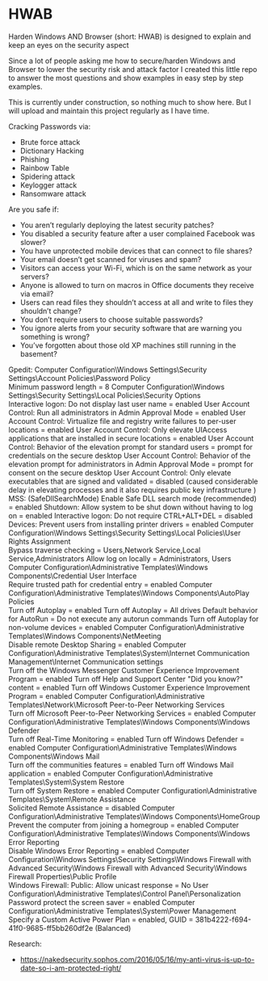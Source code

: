 # HWAB
Harden Windows AND Browser (short: HWAB) is designed to explain and keep an eyes on the security aspect

 
Since a lot of people asking me how to secure/harden Windows and Browser to lower the security risk and attack factor I created this little repo to answer the most questions and show examples in easy step by step examples.


This is currently under construction, so nothing much to show here. But I will upload and maintain this project regularly as I have time.


Cracking Passwords via:
* Brute force attack
* Dictionary Hacking
* Phishing
* Rainbow Table
* Spidering attack
* Keylogger attack
* Ransomware attack


Are you safe if:
* You aren’t regularly deploying the latest security patches?
* You disabled a security feature after a user complained Facebook was slower?
* You have unprotected mobile devices that can connect to file shares?
* Your email doesn’t get scanned for viruses and spam?
* Visitors can access your Wi-Fi, which is on the same network as your servers?
* Anyone is allowed to turn on macros in Office documents they receive via email?
* Users can read files they shouldn’t access at all and write to files they shouldn’t change?
* You don’t require users to choose suitable passwords?
* You ignore alerts from your security software that are warning you something is wrong?
* You’ve forgotten about those old XP machines still running in the basement?



Gpedit:
Computer Configuration\Windows Settings\Security Settings\Account Policies\Password Policy\
Minimum password length = 8
Computer Configuration\Windows Settings\Security Settings\Local Policies\Security Options\
Interactive logon: Do not display last user name = enabled
User Account Control: Run all administrators in Admin Approval Mode = enabled
User Account Control: Virtualize file and registry write failures to per-user locations = enabled
User Account Control: Only elevate UIAccess applications that are installed in secure locations = enabled
User Account Control: Behavior of the elevation prompt for standard users = prompt for credentials on the secure desktop
User Account Control: Behavior of the elevation prompt for administrators in Admin Approval Mode = prompt for consent on the secure desktop
User Account Control: Only elevate executables that are signed and validated = disabled (caused considerable delay in elevating processes and it also requires public key infrastructure )
MSS: (SafeDllSearchMode) Enable Safe DLL search mode (recommended) = enabled
Shutdown: Allow system to be shut down without having to log on = enabled
Interactive logon: Do not require CTRL+ALT+DEL = disabled
Devices: Prevent users from installing printer drivers = enabled
Computer Configuration\Windows Settings\Security Settings\Local Policies\User Rights Assignment\
Bypass traverse checking = Users,Network Service,Local Service,Administrators
Allow log on locally = Administrators, Users
Computer Configuration\Administrative Templates\Windows Components\Credential User Interface\
Require trusted path for credential entry = enabled
Computer Configuration\Administrative Templates\Windows Components\AutoPlay Policies\
Turn off Autoplay = enabled
Turn off Autoplay = All drives
Default behavior for AutoRun = Do not execute any autorun commands
Turn off Autoplay for non-volume devices = enabled
Computer Configuration\Administrative Templates\Windows Components\NetMeeting\
Disable remote Desktop Sharing = enabled
Computer Configuration\Administrative Templates\System\Internet Communication Management\Internet Communication settings\
Turn off the Windows Messenger Customer Experience Improvement Program = enabled
Turn off Help and Support Center "Did you know?" content = enabled
Turn off Windows Customer Experience Improvement Program = enabled
Computer Configuration\Administrative Templates\Network\Microsoft Peer-to-Peer Networking Services\
Turn off Microsoft Peer-to-Peer Networking Services = enabled
Computer Configuration\Administrative Templates\Windows Components\Windows Defender\
Turn off Real-Time Monitoring = enabled
Turn off Windows Defender = enabled
Computer Configuration\Administrative Templates\Windows Components\Windows Mail\
Turn off the communities features = enabled
Turn off Windows Mail application = enabled
Computer Configuration\Administrative Templates\System\System Restore\
Turn off System Restore = enabled
Computer Configuration\Administrative Templates\System\Remote Assistance\
Solicited Remote Assistance = disabled
Computer Configuration\Administrative Templates\Windows Components\HomeGroup\
Prevent the computer from joining a homegroup = enabled
Computer Configuration\Administrative Templates\Windows Components\Windows Error Reporting\
Disable Windows Error Reporting = enabled
Computer Configuration\Windows Settings\Security Settings\Windows Firewall with Advanced Security\Windows Firewall with Advanced Security\Windows Firewall Properties\Public Profile\
Windows Firewall: Public: Allow unicast response = No
User Configuration\Administrative Templates\Control Panel\Personalization\
Password protect the screen saver = enabled
Computer Configuration\Administrative Templates\System\Power Management\
Specify a Custom Active Power Plan = enabled, GUID = 381b4222-f694-41f0-9685-ff5bb260df2e (Balanced)


Research:
* https://nakedsecurity.sophos.com/2016/05/16/my-anti-virus-is-up-to-date-so-i-am-protected-right/